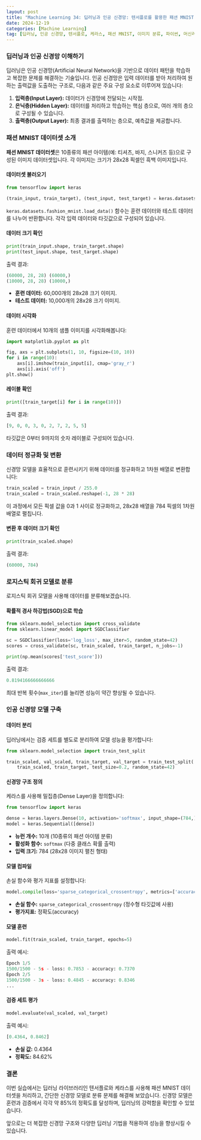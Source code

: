```yaml
---
layout: post
title: "Machine Learning 34: 딥러닝과 인공 신경망: 텐서플로를 활용한 패션 MNIST 분류"
date: 2024-12-19
categories: [Machine Learning]
tag: [딥러닝, 인공 신경망, 텐서플로, 케라스, 패션 MNIST, 이미지 분류, 파이썬, 머신러닝, 데이터 전처리, 로지스틱 회귀, 확률적 경사 하강법, 다중 분류, 딥러닝 기초, AI 튜토리얼, 초보자 가이드]
---
```



### 딥러닝과 인공 신경망 이해하기

딥러닝은 인공 신경망(Artificial Neural Network)을 기반으로 데이터 패턴을 학습하고 복잡한 문제를 해결하는 기술입니다. 인공 신경망은 입력 데이터를 받아 처리하여 원하는 출력값을 도출하는 구조로, 다음과 같은 주요 구성 요소로 이루어져 있습니다:

1. **입력층(Input Layer):** 데이터가 신경망에 전달되는 시작점.
2. **은닉층(Hidden Layer):** 데이터를 처리하고 학습하는 핵심 층으로, 여러 개의 층으로 구성될 수 있습니다.
3. **출력층(Output Layer):** 최종 결과를 출력하는 층으로, 예측값을 제공합니다.


### 패션 MNIST 데이터셋 소개

**패션 MNIST 데이터셋**은 10종류의 패션 아이템(예: 티셔츠, 바지, 스니커즈 등)으로 구성된 이미지 데이터셋입니다. 각 이미지는 크기가 28x28 픽셀인 흑백 이미지입니다.

#### 데이터셋 불러오기

```python
from tensorflow import keras

(train_input, train_target), (test_input, test_target) = keras.datasets.fashion_mnist.load_data()
```

`keras.datasets.fashion_mnist.load_data()` 함수는 훈련 데이터와 테스트 데이터를 나누어 반환합니다. 각각 입력 데이터와 타깃값으로 구성되어 있습니다.

#### 데이터 크기 확인

```python
print(train_input.shape, train_target.shape)
print(test_input.shape, test_target.shape)
```

출력 결과:

```python
(60000, 28, 28) (60000,)
(10000, 28, 28) (10000,)
```

- **훈련 데이터:** 60,000개의 28x28 크기 이미지.
- **테스트 데이터:** 10,000개의 28x28 크기 이미지.

#### 데이터 시각화

훈련 데이터에서 10개의 샘플 이미지를 시각화해봅니다:

```python
import matplotlib.pyplot as plt

fig, axs = plt.subplots(1, 10, figsize=(10, 10))
for i in range(10):
    axs[i].imshow(train_input[i], cmap='gray_r')
    axs[i].axis('off')
plt.show()
```

#### 레이블 확인

```python
print([train_target[i] for i in range(10)])
```

출력 결과:

```python
[9, 0, 0, 3, 0, 2, 7, 2, 5, 5]
```

타깃값은 0부터 9까지의 숫자 레이블로 구성되어 있습니다.


### 데이터 정규화 및 변환

신경망 모델을 효율적으로 훈련시키기 위해 데이터를 정규화하고 1차원 배열로 변환합니다:

```python
train_scaled = train_input / 255.0
train_scaled = train_scaled.reshape(-1, 28 * 28)
```

이 과정에서 모든 픽셀 값을 0과 1 사이로 정규화하고, 28x28 배열을 784 픽셀의 1차원 배열로 펼칩니다.

#### 변환 후 데이터 크기 확인

```python
print(train_scaled.shape)
```

출력 결과:

```python
(60000, 784)
```


### 로지스틱 회귀 모델로 분류

로지스틱 회귀 모델을 사용해 데이터를 분류해보겠습니다.

#### 확률적 경사 하강법(SGD)으로 학습

```python
from sklearn.model_selection import cross_validate
from sklearn.linear_model import SGDClassifier

sc = SGDClassifier(loss='log_loss', max_iter=5, random_state=42)
scores = cross_validate(sc, train_scaled, train_target, n_jobs=-1)

print(np.mean(scores['test_score']))
```

출력 결과:

```python
0.8194166666666666
```

최대 반복 횟수(`max_iter`)를 늘리면 성능이 약간 향상될 수 있습니다.


### 인공 신경망 모델 구축

#### 데이터 분리

딥러닝에서는 검증 세트를 별도로 분리하여 모델 성능을 평가합니다:

```python
from sklearn.model_selection import train_test_split

train_scaled, val_scaled, train_target, val_target = train_test_split(
    train_scaled, train_target, test_size=0.2, random_state=42)
```

#### 신경망 구조 정의

케라스를 사용해 밀집층(Dense Layer)을 정의합니다:

```python
from tensorflow import keras

dense = keras.layers.Dense(10, activation='softmax', input_shape=(784,))
model = keras.Sequential([dense])
```

- **뉴런 개수:** 10개 (10종류의 패션 아이템 분류)
- **활성화 함수:** `softmax` (다중 클래스 확률 출력)
- **입력 크기:** 784 (28x28 이미지 펼친 형태)

#### 모델 컴파일

손실 함수와 평가 지표를 설정합니다:

```python
model.compile(loss='sparse_categorical_crossentropy', metrics=['accuracy'])
```

- **손실 함수:** `sparse_categorical_crossentropy` (정수형 타깃값에 사용)
- **평가지표:** 정확도(accuracy)

#### 모델 훈련

```python
model.fit(train_scaled, train_target, epochs=5)
```

출력 예시:

```python
Epoch 1/5
1500/1500 - 5s - loss: 0.7853 - accuracy: 0.7370
Epoch 2/5
1500/1500 - 3s - loss: 0.4845 - accuracy: 0.8346
...
```

#### 검증 세트 평가

```python
model.evaluate(val_scaled, val_target)
```

출력 예시:

```python
[0.4364, 0.8462]
```

- **손실 값:** 0.4364
- **정확도:** 84.62%


### 결론

이번 실습에서는 딥러닝 라이브러리인 텐서플로와 케라스를 사용해 패션 MNIST 데이터셋을 처리하고, 간단한 신경망 모델로 분류 문제를 해결해 보았습니다. 신경망 모델은 훈련과 검증에서 각각 약 85%의 정확도를 달성하며, 딥러닝의 강력함을 확인할 수 있었습니다.

앞으로는 더 복잡한 신경망 구조와 다양한 딥러닝 기법을 적용하여 성능을 향상시킬 수 있습니다.


